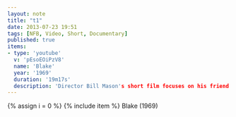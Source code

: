 ```yaml
---
layout: note
title: "t1"
date: 2013-07-23 19:51
tags: [NFB, Video, Short, Documentary]
published: true
items:
- type: 'youtube'
  v: 'pEsoEOiPzV8'
  name: 'Blake'
  year: '1969'
  duration: '19m17s'
  description: 'Director Bill Mason's short film focuses on his friend and fellow filmmaker, Blake James. In his never-ending quest for freedom, Blake pilots his own plane. This film is Mason's view of his friend as a "hobo of the skies," but it is also an adventure that beckons the viewer to come along for the ride.'
---
```

{% assign i = 0  %}
{% include item %}
Blake (1969)